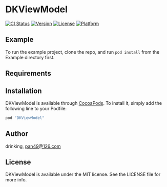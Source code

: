 # DKViewModel

[![CI Status](http://img.shields.io/travis/drinking/DKViewModel.svg?style=flat)](https://travis-ci.org/drinking/DKViewModel)
[![Version](https://img.shields.io/cocoapods/v/DKViewModel.svg?style=flat)](http://cocoapods.org/pods/DKViewModel)
[![License](https://img.shields.io/cocoapods/l/DKViewModel.svg?style=flat)](http://cocoapods.org/pods/DKViewModel)
[![Platform](https://img.shields.io/cocoapods/p/DKViewModel.svg?style=flat)](http://cocoapods.org/pods/DKViewModel)

## Example

To run the example project, clone the repo, and run `pod install` from the Example directory first.

## Requirements

## Installation

DKViewModel is available through [CocoaPods](http://cocoapods.org). To install
it, simply add the following line to your Podfile:

```ruby
pod "DKViewModel"
```

## Author

drinking, pan49@126.com

## License

DKViewModel is available under the MIT license. See the LICENSE file for more info.
